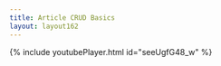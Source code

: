 ```yaml
---
title: Article CRUD Basics
layout: layout162
---
```


{% include youtubePlayer.html id="seeUgfG48_w" %}

<!--
## Create a New Document

**Step 1:** Create a directory for the article in the relevant documentation version.

**Step 2:** Create a file called `index.md` in that directory

**Step 3:** Add the Jekyll frontmatter to the article. It looks like this:
<pre>
---
title: Article CRUD Basics
layout: layout162
---    
</pre>
Feel free to copy it from this document and paste it into your new document, then change the title. Leave the `layout` directive set to `default`

**Step 4:** Add your article text and save your document. See <a href="/docs/16.2/meta/article-authoring-basics">Authoring Basics</a> for basic authoring conventions and best-practices
 

## Add Your Article to the Navigation

If your article is new, you need to find a place to put it in the left navigation. Consult one of the documentation editors for help deciding where to put it.

The left navigation structure is kept here in the docs repo:
 
> avi-docs/src/site/_includes/left-nav.html

Open that file in your editor and add a link to it in the relevant location.

> **Note:** Links to documentation articles from the left nav should not specify a version. Use the "latest" path instead, e.g.:

{% highlight HTML %}... 
  <li><a href="/docs/latest/path/to/your/document/directory">My New Document</a></li>
...{% endhighlight %}

## Double-Check Your Article in Your Browser

* If you are


## Commit Your Changes

* TODO: Add steps

-->
